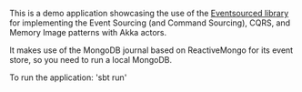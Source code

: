 This is a demo application showcasing the use of the
[Eventsourced library](https://github.com/eligosource/eventsourced) for implementing the Event Sourcing (and
Command Sourcing), CQRS, and Memory Image patterns with Akka actors.

It makes use of the MongoDB journal based on ReactiveMongo for its event store, so you need to run a local MongoDB.

To run the application: 'sbt run'
